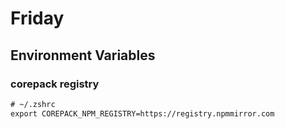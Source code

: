 # Friday

## Environment Variables

### corepack registry

```diff
# ~/.zshrc
export COREPACK_NPM_REGISTRY=https://registry.npmmirror.com
```